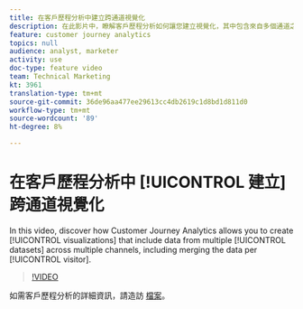 ```yaml
---
title: 在客戶歷程分析中建立跨通道視覺化
description: 在此影片中，瞭解客戶歷程分析如何讓您建立視覺化，其中包含來自多個通道之多個資料集的資料，包括合併每位訪客的資料。
feature: customer journey analytics
topics: null
audience: analyst, marketer
activity: use
doc-type: feature video
team: Technical Marketing
kt: 3961
translation-type: tm+mt
source-git-commit: 36de96aa477ee29613cc4db2619c1d8bd1d811d0
workflow-type: tm+mt
source-wordcount: '89'
ht-degree: 8%

---
```



# 在客戶歷程分析中 [!UICONTROL 建立] 跨通道視覺化

In this video, discover how Customer Journey Analytics allows you to create [!UICONTROL visualizations] that include data from multiple [!UICONTROL datasets] across multiple channels, including merging the data per [!UICONTROL visitor].

>[!VIDEO](https://video.tv.adobe.com/v/31771/?quality=12)

如需客戶歷程分析的詳細資訊，請造訪 [檔案](https://docs.adobe.com/content/help/zh-Hant/analytics-platform/using/cja-landing.html)。
